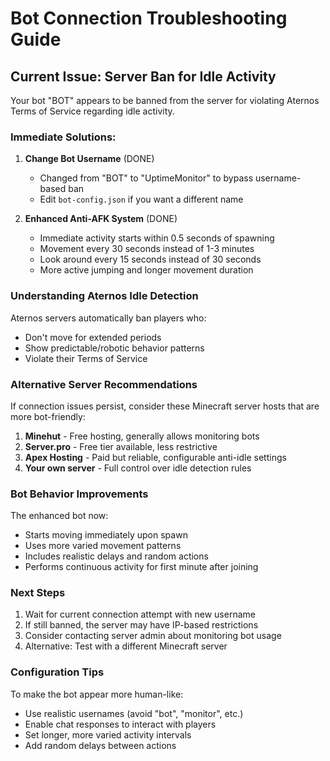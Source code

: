 # Bot Connection Troubleshooting Guide

## Current Issue: Server Ban for Idle Activity

Your bot "BOT" appears to be banned from the server for violating Aternos Terms of Service regarding idle activity.

### Immediate Solutions:

1. **Change Bot Username** (DONE)
   - Changed from "BOT" to "UptimeMonitor" to bypass username-based ban
   - Edit `bot-config.json` if you want a different name

2. **Enhanced Anti-AFK System** (DONE)
   - Immediate activity starts within 0.5 seconds of spawning
   - Movement every 30 seconds instead of 1-3 minutes
   - Look around every 15 seconds instead of 30 seconds
   - More active jumping and longer movement duration

### Understanding Aternos Idle Detection

Aternos servers automatically ban players who:
- Don't move for extended periods
- Show predictable/robotic behavior patterns
- Violate their Terms of Service

### Alternative Server Recommendations

If connection issues persist, consider these Minecraft server hosts that are more bot-friendly:

1. **Minehut** - Free hosting, generally allows monitoring bots
2. **Server.pro** - Free tier available, less restrictive
3. **Apex Hosting** - Paid but reliable, configurable anti-idle settings
4. **Your own server** - Full control over idle detection rules

### Bot Behavior Improvements

The enhanced bot now:
- Starts moving immediately upon spawn
- Uses more varied movement patterns
- Includes realistic delays and random actions
- Performs continuous activity for first minute after joining

### Next Steps

1. Wait for current connection attempt with new username
2. If still banned, the server may have IP-based restrictions
3. Consider contacting server admin about monitoring bot usage
4. Alternative: Test with a different Minecraft server

### Configuration Tips

To make the bot appear more human-like:
- Use realistic usernames (avoid "bot", "monitor", etc.)
- Enable chat responses to interact with players
- Set longer, more varied activity intervals
- Add random delays between actions